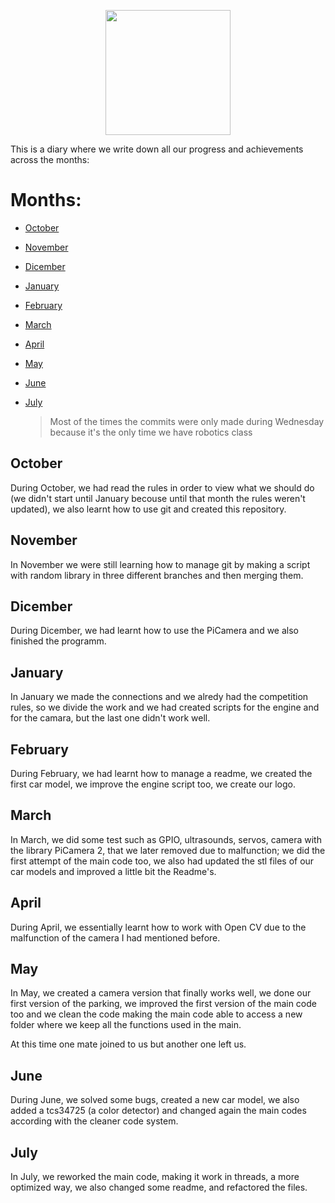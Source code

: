 <p align="center">
  <img width="200" height="200" src="https://github.com/Ploirad/WRO-2024-ArduMASTERS/blob/main/Process/MASTERS.jpeg">
</p>
This is a diary where we write down all our progress and achievements across the months:

# Months:
- [October](#October)
- [November](#November)
- [Dicember](#Dicember)
- [January](#January)
- [February](#February)
- [March](#March)
- [April](#April)
- [May](#May)
- [June](#June)
- [July](#July)

  > Most of the times the commits were only made during Wednesday because it's the only time we have robotics class

## October
During October, we had read the rules in order to view what we should do (we didn't start until January becouse until that month the rules weren't updated), we also learnt how to use git and created this repository.

## November
In November we were still learning how to manage git by making a script with random library in three different branches and then merging them.

## Dicember
During Dicember, we had learnt how to use the PiCamera and we also finished the programm.

## January
In January we made the connections and we alredy had the competition rules, so we divide the work and we had created scripts for the engine and for the camara, but the last one didn't work well.
## February
During February, we had learnt how to manage a readme, we created the first car model, we improve the engine script too, we create our logo.
## March
In March, we did some test such as GPIO, ultrasounds, servos, camera with the library PiCamera 2, that we later removed due to malfunction; we did the first attempt of the main code too, we also had updated the stl files of our car models and improved a little bit the Readme's.
## April
During April, we essentially learnt how to work with Open CV due to the malfunction of the camera I had mentioned before.
## May
In May, we created a camera version that finally works well, we done our first version of the parking, we improved the first version of the main code too and we clean the code making the main code able to access a new folder where we keep all the functions used in the main.

At this time one mate joined to us but another one left us.
## June
During June, we solved some bugs, created a new car model, we also added a tcs34725 (a color detector) and changed again the main codes according with the cleaner code system.
## July
In July, we reworked the main code, making it work in threads, a more optimized way, we also changed some readme, and refactored the files.